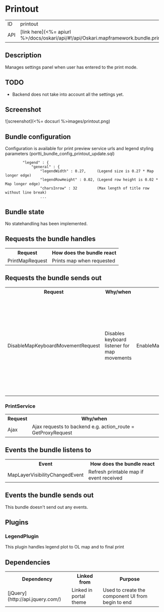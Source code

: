 # Printout

<table>
  <tr>
    <td>ID</td><td>printout</td>
  </tr>
  <tr>
    <td>API</td><td>[link here](<%= apiurl %>/docs/oskari/api/#!/api/Oskari.mapframework.bundle.printout.PrintoutBundleInstance)</td>
  </tr>
</table>

## Description

Manages settings panel when user has entered to the print mode.

## TODO

* Backend does not take into account all the settings yet.

## Screenshot

![screenshot](<%= docsurl %>images/printout.png)

## Bundle configuration

Configuration is available for print preview service urls and legend styling parameters
(portti_bundle_config_printout_update.sql)

            "legend" : {
                "general" : {
                    "legendWidth" : 0.27,     (Legend size is 0.27 * Map longer edge)
                    "legendRowHeight" : 0.02, (Legend row height is 0.02 * Map longer edge)
                    "charsInrow" : 32         (Max length of title row without line break)
                    ...

## Bundle state

No statehandling has been implemented.

## Requests the bundle handles

<table>
  <tr>
    <th>Request</th><th>How does the bundle react</th>
  </tr>
  <tr>
    <td>PrintMapRequest</td><td>Prints map when requested</td>
  </tr>
</table>

## Requests the bundle sends out

<table>
  <tr>
    <th>Request</th><th>Why/when</th>
  </tr>
  <tr>
    <td>DisableMapKeyboardMovementRequest</td><td>Disables keyboard listener for map movements</td>
    <td>EnableMapKeyboardMovementRequest</td><td>Enables keyboard listener for map movements</td>
    <td>userinterface.UpdateExtensionRequest</td><td>Bundle closes all flyouts when entering printing mode and its own flyouts when user clicks cancel button.</td>
    <td></td><td>tbd</td>
  </tr>
</table>

### PrintService

<table>
  <tr>
    <th>Request</th><th>Why/when</th>
  </tr>
  <tr>
    <td>Ajax</td>
    <td>Ajax requests to backend e.g. action_route = GetProxyRequest</td>
  </tr>
 
</table>

## Events the bundle listens to

<table>
  <tr>
    <th>Event</th><th>How does the bundle react</th>
  </tr>
  <tr>
    <td>MapLayerVisibilityChangedEvent</td><td>Refresh printable map if event received</td>
  </tr>
</table>

## Events the bundle sends out

This bundle doesn't send out any events.

## Plugins

### LegendPlugin

This plugin handles legend plot to OL map and to final print


## Dependencies

<table>
  <tr>
    <th>Dependency</th><th>Linked from</th><th>Purpose</th>
  </tr>
  <tr>
    <td>[jQuery](http://api.jquery.com/)</td><td>Linked in portal theme</td><td> Used to create the component UI from begin to end</td>
  </tr>
</table>
